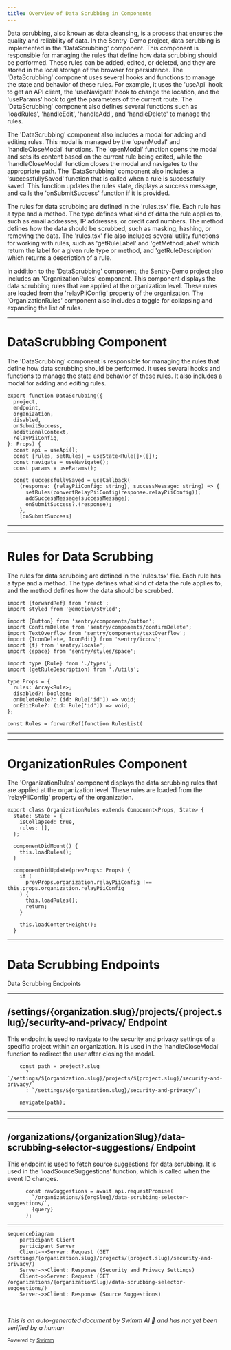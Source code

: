 ```yaml
---
title: Overview of Data Scrubbing in Components
---
```

Data scrubbing, also known as data cleansing, is a process that ensures the quality and reliability of data. In the Sentry-Demo project, data scrubbing is implemented in the 'DataScrubbing' component. This component is responsible for managing the rules that define how data scrubbing should be performed. These rules can be added, edited, or deleted, and they are stored in the local storage of the browser for persistence. The 'DataScrubbing' component uses several hooks and functions to manage the state and behavior of these rules. For example, it uses the 'useApi' hook to get an API client, the 'useNavigate' hook to change the location, and the 'useParams' hook to get the parameters of the current route. The 'DataScrubbing' component also defines several functions such as 'loadRules', 'handleEdit', 'handleAdd', and 'handleDelete' to manage the rules.

The 'DataScrubbing' component also includes a modal for adding and editing rules. This modal is managed by the 'openModal' and 'handleCloseModal' functions. The 'openModal' function opens the modal and sets its content based on the current rule being edited, while the 'handleCloseModal' function closes the modal and navigates to the appropriate path. The 'DataScrubbing' component also includes a 'successfullySaved' function that is called when a rule is successfully saved. This function updates the rules state, displays a success message, and calls the 'onSubmitSuccess' function if it is provided.

The rules for data scrubbing are defined in the 'rules.tsx' file. Each rule has a type and a method. The type defines what kind of data the rule applies to, such as email addresses, IP addresses, or credit card numbers. The method defines how the data should be scrubbed, such as masking, hashing, or removing the data. The 'rules.tsx' file also includes several utility functions for working with rules, such as 'getRuleLabel' and 'getMethodLabel' which return the label for a given rule type or method, and 'getRuleDescription' which returns a description of a rule.

In addition to the 'DataScrubbing' component, the Sentry-Demo project also includes an 'OrganizationRules' component. This component displays the data scrubbing rules that are applied at the organization level. These rules are loaded from the 'relayPiiConfig' property of the organization. The 'OrganizationRules' component also includes a toggle for collapsing and expanding the list of rules.

<SwmSnippet path="/static/app/views/settings/components/dataScrubbing/index.tsx" line="44">

---

# DataScrubbing Component

The 'DataScrubbing' component is responsible for managing the rules that define how data scrubbing should be performed. It uses several hooks and functions to manage the state and behavior of these rules. It also includes a modal for adding and editing rules.

```tsx
export function DataScrubbing({
  project,
  endpoint,
  organization,
  disabled,
  onSubmitSuccess,
  additionalContext,
  relayPiiConfig,
}: Props) {
  const api = useApi();
  const [rules, setRules] = useState<Rule[]>([]);
  const navigate = useNavigate();
  const params = useParams();

  const successfullySaved = useCallback(
    (response: {relayPiiConfig: string}, successMessage: string) => {
      setRules(convertRelayPiiConfig(response.relayPiiConfig));
      addSuccessMessage(successMessage);
      onSubmitSuccess?.(response);
    },
    [onSubmitSuccess]
```

---

</SwmSnippet>

<SwmSnippet path="/static/app/views/settings/components/dataScrubbing/rules.tsx" line="1">

---

# Rules for Data Scrubbing

The rules for data scrubbing are defined in the 'rules.tsx' file. Each rule has a type and a method. The type defines what kind of data the rule applies to, and the method defines how the data should be scrubbed.

```tsx
import {forwardRef} from 'react';
import styled from '@emotion/styled';

import {Button} from 'sentry/components/button';
import ConfirmDelete from 'sentry/components/confirmDelete';
import TextOverflow from 'sentry/components/textOverflow';
import {IconDelete, IconEdit} from 'sentry/icons';
import {t} from 'sentry/locale';
import {space} from 'sentry/styles/space';

import type {Rule} from './types';
import {getRuleDescription} from './utils';

type Props = {
  rules: Array<Rule>;
  disabled?: boolean;
  onDeleteRule?: (id: Rule['id']) => void;
  onEditRule?: (id: Rule['id']) => void;
};

const Rules = forwardRef(function RulesList(
```

---

</SwmSnippet>

<SwmSnippet path="/static/app/views/settings/components/dataScrubbing/organizationRules.tsx" line="25">

---

# OrganizationRules Component

The 'OrganizationRules' component displays the data scrubbing rules that are applied at the organization level. These rules are loaded from the 'relayPiiConfig' property of the organization.

```tsx
export class OrganizationRules extends Component<Props, State> {
  state: State = {
    isCollapsed: true,
    rules: [],
  };

  componentDidMount() {
    this.loadRules();
  }

  componentDidUpdate(prevProps: Props) {
    if (
      prevProps.organization.relayPiiConfig !== this.props.organization.relayPiiConfig
    ) {
      this.loadRules();
      return;
    }

    this.loadContentHeight();
  }

```

---

</SwmSnippet>

# Data Scrubbing Endpoints

Data Scrubbing Endpoints

<SwmSnippet path="/static/app/views/settings/components/dataScrubbing/index.tsx" line="68">

---

## /settings/{organization.slug}/projects/{project.slug}/security-and-privacy/ Endpoint

This endpoint is used to navigate to the security and privacy settings of a specific project within an organization. It is used in the 'handleCloseModal' function to redirect the user after closing the modal.

```tsx
    const path = project?.slug
      ? `/settings/${organization.slug}/projects/${project.slug}/security-and-privacy/`
      : `/settings/${organization.slug}/security-and-privacy/`;

    navigate(path);
```

---

</SwmSnippet>

<SwmSnippet path="/static/app/views/settings/components/dataScrubbing/modals/modalManager.tsx" line="140">

---

## /organizations/{organizationSlug}/data-scrubbing-selector-suggestions/ Endpoint

This endpoint is used to fetch source suggestions for data scrubbing. It is used in the 'loadSourceSuggestions' function, which is called when the event ID changes.

```tsx
      const rawSuggestions = await api.requestPromise(
        `/organizations/${orgSlug}/data-scrubbing-selector-suggestions/`,
        {query}
      );
```

---

</SwmSnippet>

```mermaid
sequenceDiagram
    participant Client
    participant Server
    Client->>Server: Request (GET /settings/{organization.slug}/projects/{project.slug}/security-and-privacy/)
    Server->>Client: Response (Security and Privacy Settings)
    Client->>Server: Request (GET /organizations/{organizationSlug}/data-scrubbing-selector-suggestions/)
    Server->>Client: Response (Source Suggestions)
```

&nbsp;

*This is an auto-generated document by Swimm AI 🌊 and has not yet been verified by a human*

<SwmMeta version="3.0.0" repo-id="Z2l0aHViJTNBJTNBc2VudHJ5LWRlbW8lM0ElM0FTd2ltbS1EZW1v" repo-name="sentry-demo" doc-type="overview"><sup>Powered by [Swimm](/)</sup></SwmMeta>
